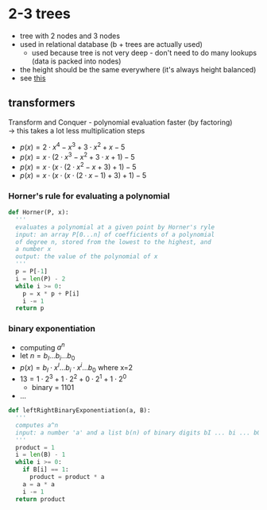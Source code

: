 # 2-3 trees

- tree with 2 nodes and 3 nodes
- used in relational database (b + trees are actually used)
  - used because tree is not very deep - don't need to do many lookups (data is packed into nodes)
- the height should be the same everywhere (it's always height balanced)
- see [this](https://www.cs.usfca.edu/~galles/visualization/BTree.html)

## transformers

Transform and Conquer - polynomial evaluation faster (by factoring)  
-> this takes a lot less multiplication steps

- $p(x) = 2 \cdot x^4 - x^3 + 3 \cdot x^2 + x - 5$
- $p(x) = x \cdot (2 \cdot x^3 - x^2 + 3 \cdot x + 1) - 5$
- $p(x) = x \cdot (x \cdot (2 \cdot x^2 - x + 3) + 1) - 5$
- $p(x) = x \cdot (x \cdot (x \cdot (2 \cdot x - 1) + 3) + 1) - 5$

### Horner's rule for evaluating a polynomial

```python
def Horner(P, x):
  '''
  evaluates a polynomial at a given point by Horner's ryle
  input: an array P[0...n] of coefficients of a polynomial
  of degree n, stored from the lowest to the highest, and
  a number x
  output: the value of the polynomial of x
  '''
  p = P[-1]
  i = len(P) - 2
  while i >= 0:
    p = x * p + P[i]
    i -= 1
  return p
```

### binary exponentiation

- computing $a^n$
- let $n = b_{I} ... b_{i} ... b_{0}$
- $p(x) = b_I \cdot x^I ... b_i \cdot x^i ... b_0$ where x=2
- $13 = 1 \cdot 2^3 + 1 \cdot 2^2 + 0 \cdot 2^1 + 1 \cdot 2^0$
  - binary = 1101
- ...

```python
def leftRightBinaryExponentiation(a, B):
  '''
  computes a^n
  input: a number 'a' and a list b(n) of binary digits bI ... bi ... b0
  '''
  product = 1
  i = len(B) - 1
  while i >= 0:
    if B[i] == 1:
      product = product * a
    a = a * a
    i -= 1
  return product
```

